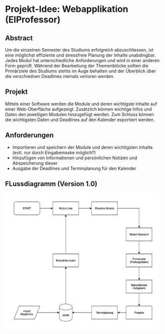 

# Projekt-Idee: Webapplikation (ElProfessor)

## Abstract

Um die einzelnen Semester des Studiums erfolgreich abzuschliessen, ist eine möglichst effiziente und stressfreie Planung der Inhalte unabdingbar. Jedes Modul hat unterschiedliche Anforderungen und wird in einer anderen Form geprüft. Während der Bearbeitung der Themenblöcke sollten die Primärziele des Studiums stehts im Auge behalten und der Überblick über die verschiednen Deadlines niemals verloren werden.


## Projekt

Mittels einer Software werden die Module und deren wichtigste Inhalte auf einer Web-Oberfläche aufgezeigt. Zusätzlich können wichtige Infos und Daten den jeweiligen Modulen hinzugefügt werden. Zum Schluss können die wichtigsten Daten und Deadlines auf den Kalender exportiert werden.


## Anforderungen

* Importieren und speichern der Module und deren wichtigsten Inhalte (evtl. nur durch Eingabemaske möglich?)
* Hinzufügen von Informationen und persönlichen Notizen und Abspeicherung dieser
* Ausgabe der Deadlines und Terminplanung für den Kalender


## FLussdiagramm (Version 1.0)

![das Ablaufdiagramm der Webapplikation](Ablaufdiagramm_elprofessor.jpg)